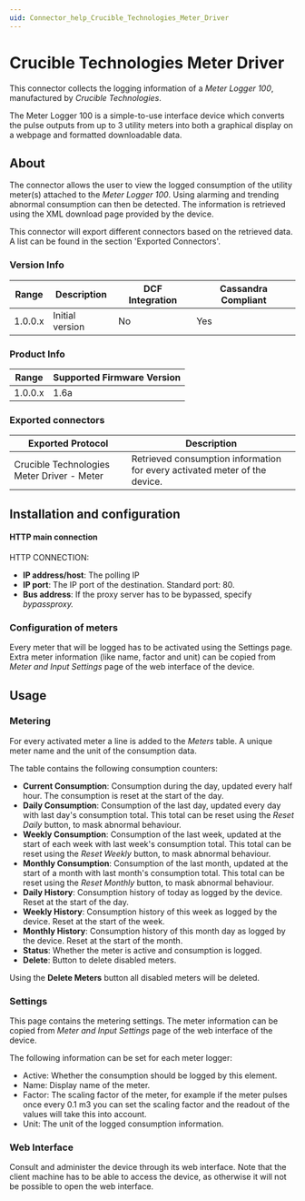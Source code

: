 ```yaml
---
uid: Connector_help_Crucible_Technologies_Meter_Driver
---
```


# Crucible Technologies Meter Driver

This connector collects the logging information of a *Meter Logger 100*, manufactured by *Crucible Technologies*.

The Meter Logger 100 is a simple-to-use interface device which converts the pulse outputs from up to 3 utility meters into both a graphical display on a webpage and formatted downloadable data.

## About

The connector allows the user to view the logged consumption of the utility meter(s) attached to the *Meter Logger 100*. Using alarming and trending abnormal consumption can then be detected. The information is retrieved using the XML download page provided by the device.

This connector will export different connectors based on the retrieved data. A list can be found in the section 'Exported Connectors'.

### Version Info

| Range | Description | DCF Integration | Cassandra Compliant |
|------------------|-----------------|---------------------|-------------------------|
| 1.0.0.x          | Initial version | No                  | Yes                     |

### Product Info

| Range | Supported Firmware Version |
|------------------|-----------------------------|
| 1.0.0.x          | 1.6a                        |

### Exported connectors

| **Exported Protocol**                      | **Description**                                                            |
|--------------------------------------------|----------------------------------------------------------------------------|
| Crucible Technologies Meter Driver - Meter | Retrieved consumption information for every activated meter of the device. |

## Installation and configuration

#### HTTP main connection

HTTP CONNECTION:

- **IP address/host**: The polling IP
- **IP port**: The IP port of the destination. Standard port: 80.
- **Bus address**: If the proxy server has to be bypassed, specify *bypassproxy.*

### Configuration of meters

Every meter that will be logged has to be activated using the Settings page. Extra meter information (like name, factor and unit) can be copied from *Meter and Input Settings* page of the web interface of the device.

## Usage

### Metering

For every activated meter a line is added to the *Meters* table. A unique meter name and the unit of the consumption data.

The table contains the following consumption counters:

- **Current Consumption**: Consumption during the day, updated every half hour. The consumption is reset at the start of the day.
- **Daily Consumption**: Consumption of the last day, updated every day with last day's consumption total. This total can be reset using the *Reset Daily* button, to mask abnormal behaviour.
- **Weekly Consumption**: Consumption of the last week, updated at the start of each week with last week's consumption total. This total can be reset using the *Reset Weekly* button, to mask abnormal behaviour.
- **Monthly Consumption**: Consumption of the last month, updated at the start of a month with last month's consumption total. This total can be reset using the *Reset Monthly* button, to mask abnormal behaviour.
- **Daily History**: Consumption history of today as logged by the device. Reset at the start of the day.
- **Weekly History**: Consumption history of this week as logged by the device. Reset at the start of the week.
- **Monthly History**: Consumption history of this month day as logged by the device. Reset at the start of the month.
- **Status**: Whether the meter is active and consumption is logged.
- **Delete**: Button to delete disabled meters.

Using the **Delete Meters** button all disabled meters will be deleted.

### Settings

This page contains the metering settings. The meter information can be copied from *Meter and Input Settings* page of the web interface of the device.

The following information can be set for each meter logger:

- Active: Whether the consumption should be logged by this element.
- Name: Display name of the meter.
- Factor: The scaling factor of the meter, for example if the meter pulses once every 0.1 m3 you can set the scaling factor and the readout of the values will take this into account.
- Unit: The unit of the logged consumption information.

### Web Interface

Consult and administer the device through its web interface. Note that the client machine has to be able to access the device, as otherwise it will not be possible to open the web interface.
